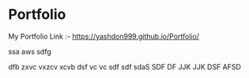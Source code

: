 # Portfolio
My Portfolio Link :-
https://yashdon999.github.io/Portfolio/

ssa
aws
sdfg

dfb
zxvc
vxzcv
xcvb
dsf
vc
vc
sdf
sdf
sdaS
SDF
DF
JJK
JJK
DSF
AFSD
